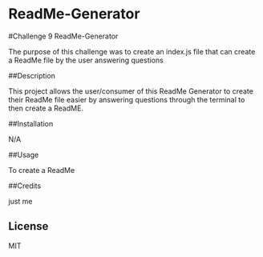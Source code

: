 # ReadMe-Generator

#Challenge 9 ReadMe-Generator

The purpose of this challenge was to create an index.js file that can create a ReadMe file by the user answering questions

##Description

This project allows the user/consumer of this ReadMe Generator to create their ReadMe file easier by answering questions through the terminal to then create a ReadME. 

##Installation

N/A

##Usage

To create a ReadMe

##Credits

just me

## License

MIT
